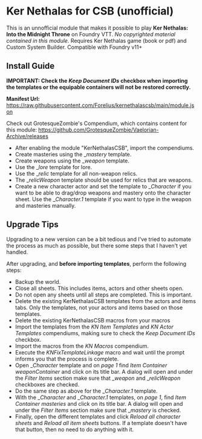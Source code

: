 # Ker Nethalas for CSB (unofficial)
This is an unnofficial module that makes it possible to play **Ker Nethalas: Into the Midnight Throne** on Foundry VTT. _No copyrighted material contained in this module._ Requires Ker Nethalas game (book or pdf) and Custom System Builder. Compatible with Foundry v11+

## Install Guide
**IMPORTANT: Check the *Keep Document IDs* checkbox when importing the templates or the equipable containers will not be restored correctly.**

**Manifest Url:** https://raw.githubusercontent.com/Forelius/kernethalascsb/main/module.json

Check out GrotesqueZombie's Compendium, which contains content for this module: https://github.com/GrotesqueZombie/Vaelorian-Archive/releases

* After enabling the module "KerNethalasCSB", import the compendiums.
* Create masteries using the __mastery_ template.
* Create weapons using the __weapon_ template.
* Use the __lore_ template for lore.
* Use the __relic_ template for all non-weapon relics.
* The __relicWeapon_ template should be used for relics that are weapons.
* Create a new character actor and set the template to __Character_ if you want to be able to drag/drop weapons and mastery onto the character sheet. Use the __Character.1_ template if you want to type in the weapon and masteries manually.

## Upgrade Tips
Upgrading to a new version can be a bit tedious and I've tried to automate the process as much as possible, but there some steps that I haven't yet handled.

After upgrading, and **before importing templates**, perform the following steps:

* Backup the world.
* Close all sheets. This includes items, actors and other sheets open.
* Do not open any sheets until all steps are completed. This is important.
* Delete the existing KerNethalasCSB templates from the actors and items tabs. Only the templates, not your actors and items based on those templates.
* Delete the existing KerNethalasCSB macros from your macros
* Import the templates from the _KN Item Templates_ and _KN Actor Templates_ compendiums, making sure to check the *Keep Document IDs* checkbox.
* Import the macros from the _KN Macros_ compendium.
* Execute the _KNFixTemplateLinkage_ macro and wait until the prompt informs you that the process is complete.
* Open __Character_ template and on _page 1_ find _Item Container weaponContainer_ and click on its title bar. A dialog will open and under the _Filter Items_ section make sure that __weapon_ and __relicWeapon_ checkboxes are checked.
* Do the same step as above for the __Character.1_ template.
* With the __Character_ and __Character.1_ templates, on _page 1_, find _Item Container masteries_ and click on its title bar. A dialog will open and under the _Filter Items_ section make sure that __mastery_ is checked.
* Finally, open the different templates and click _Reload all character sheets_ and _Reload all item sheets_ buttons. If a template doesn't have that button, then no need to do anything with it.
